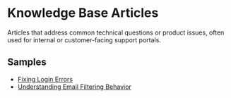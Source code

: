 # Knowledge Base Articles

Articles that address common technical questions or product issues, often used for
internal or customer-facing support portals.

## Samples

- [Fixing Login Errors](fixing-login-errors.md)
- [Understanding Email Filtering Behavior](email-filtering.md)
